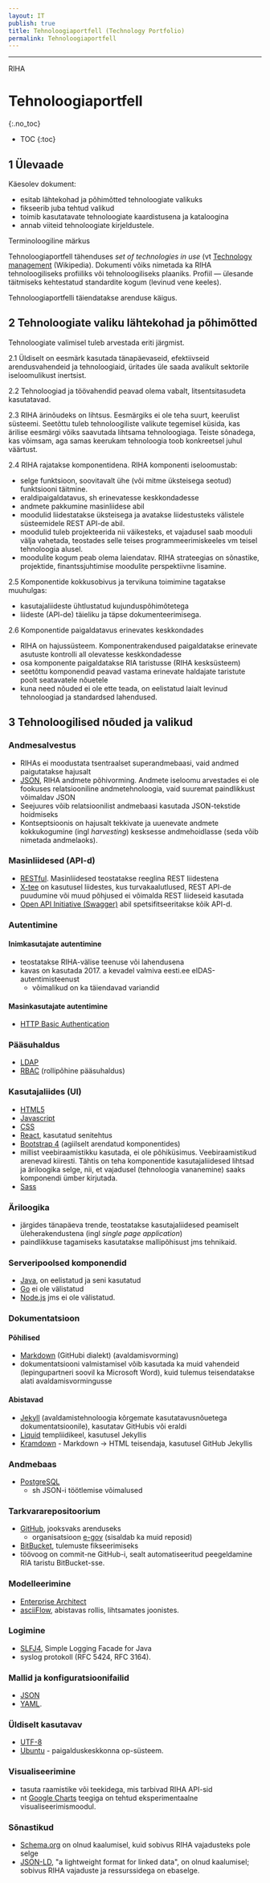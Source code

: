 ```yaml
---
layout: IT
publish: true
title: Tehnoloogiaportfell (Technology Portfolio)
permalink: Tehnoloogiaportfell
---
```


---

RIHA

# Tehnoloogiaportfell
{:.no_toc}

* TOC
{:toc}

## 1 Ülevaade

Käesolev dokument:

- esitab lähtekohad ja põhimõtted tehnoloogiate valikuks
- fikseerib juba tehtud valikud
- toimib kasutatavate tehnoloogiate kaardistusena ja kataloogina
- annab viiteid tehnoloogiate kirjeldustele.

<p class='block__note'>
  <p class='block__note--heading'>Terminoloogiline märkus</p>
  <p>Tehnoloogiaportfell tähenduses <i>set of technologies in use</i> (vt <a href='https://en.wikipedia.org/wiki/Technology_management'>Technology management</a> (Wikipedia). Dokumenti võiks nimetada ka RIHA tehnoloogiliseks profiiliks või tehnoloogiliseks plaaniks. Profiil &mdash; ülesande täitmiseks kehtestatud standardite kogum (levinud vene keeles).</p>
</p>

Tehnoloogiaportfelli täiendatakse arenduse käigus.

## 2 Tehnoloogiate valiku lähtekohad ja põhimõtted

Tehnoloogiate valimisel tuleb arvestada eriti järgmist.

2.1 Üldiselt on eesmärk kasutada tänapäevaseid, efektiivseid arendusvahendeid ja tehnoloogiaid, üritades üle saada avalikult sektorile iseloomulikust inertsist.

2.2 Tehnoloogiad ja töövahendid peavad olema vabalt, litsentsitasudeta kasutatavad.

2.3 RIHA ärinõudeks on lihtsus. Eesmärgiks ei ole teha suurt, keerulist süsteemi. Seetõttu tuleb tehnoloogiliste valikute tegemisel küsida, kas ärilise eesmärgi võiks saavutada lihtsama tehnoloogiaga. Teiste sõnadega, kas võimsam, aga samas keerukam tehnoloogia toob konkreetsel juhul väärtust.

2.4 RIHA rajatakse komponentidena. RIHA komponenti iseloomustab:

- selge funktsioon, soovitavalt ühe (või mitme üksteisega seotud) funktsiooni täitmine.
- eraldipaigaldatavus, sh erinevatesse keskkondadesse
- andmete pakkumine masinliidese abil
- moodulid liidestatakse üksteisega ja avatakse liidestusteks välistele süsteemidele REST API-de abil.
- moodulid tuleb projekteerida nii väikesteks, et vajadusel saab mooduli välja vahetada, teostades selle teises programmeerimiskeeles vm teisel tehnoloogia alusel.
- moodulite kogum peab olema laiendatav. RIHA strateegias on sõnastike, projektide, finantssjuhtimise moodulite perspektiivne lisamine.

2.5 Komponentide kokkusobivus ja tervikuna toimimine tagatakse muuhulgas:

- kasutajaliideste ühtlustatud kujunduspõhimõtetega
- liideste (API-de) täieliku ja täpse dokumenteerimisega.
  
2.6 Komponentide paigaldatavus erinevates keskkondades   

- RIHA on hajussüsteem. Komponentrakendused paigaldatakse erinevate asutuste kontrolli all olevatesse keskkondadesse
- osa komponente paigaldatakse RIA taristusse (RIHA kesksüsteem)
- seetõttu komponendid peavad vastama erinevate haldajate taristute poolt seatavatele nõuetele
- kuna need nõuded ei ole ette teada, on eelistatud laialt levinud tehnoloogiad ja standardsed lahendused.

## 3 Tehnoloogilised nõuded ja valikud

### Andmesalvestus
- RIHAs ei moodustata tsentraalset superandmebaasi, vaid andmed paigutatakse hajusalt
- [JSON](http://www.json.org/), RIHA andmete põhivorming. Andmete iseloomu arvestades ei ole fookuses relatsiooniline andmetehnoloogia, vaid suuremat paindlikkust võimaldav JSON
- Seejuures võib relatsioonilist andmebaasi kasutada JSON-tekstide hoidmiseks
- Kontseptsioonis on hajusalt tekkivate ja uuenevate andmete kokkukogumine (ingl _harvesting_) kesksesse andmehoidlasse (seda võib nimetada andmelaoks). 

### Masinliidesed (API-d)
- [RESTful](https://en.wikipedia.org/wiki/Representational_state_transfer). Masinliidesed teostatakse reeglina REST liidestena
- [X-tee](https://www.ria.ee/ee/x-tee.html) on kasutusel liidestes, kus turvakaalutlused, REST API-de puudumine või muud põhjused ei võimalda REST liideseid kasutada
- [Open API Initiative (Swagger)](https://www.openapis.org/) abil spetsifitseeritakse kõik API-d.

### Autentimine

#### Inimkasutajate autentimine
- teostatakse RIHA-välise teenuse või lahendusena
- kavas on kasutada 2017. a kevadel valmiva eesti.ee eIDAS-autentimisteenust
  - võimalikud on ka täiendavad variandid

#### Masinkasutajate autentimine
- [HTTP Basic Authentication](https://tools.ietf.org/html/rfc2617)

### Pääsuhaldus
 - [LDAP](https://en.wikipedia.org/wiki/Lightweight_Directory_Access_Protocol)
 - [RBAC](https://en.wikipedia.org/wiki/Role-based_access_control) (rollipõhine pääsuhaldus)

### Kasutajaliides (UI)
- [HTML5](https://www.w3.org/TR/html5/)
- [Javascript](http://www.2ality.com/)
- [CSS](https://www.w3.org/Style/CSS/Overview.en.html)
- [React](https://facebook.github.io/react), kasutatud senitehtus
- [Bootstrap 4](https://v4-alpha.getbootstrap.com/) (agiilselt arendatud komponentides)
- millist veebiraamistikku kasutada, ei ole põhiküsimus. Veebiraamistikud arenevad kiiresti. Tähtis on teha komponentide kasutajaliidesed lihtsad ja äriloogika selge, nii, et vajadusel (tehnoloogia vananemine) saaks komponendi ümber kirjutada.
- [Sass](http://sass-lang.com/)

### Äriloogika
- järgides tänapäeva trende, teostatakse kasutajaliidesed peamiselt üleherakendustena (ingl _single page application_)
- paindlikkuse tagamiseks kasutatakse mallipõhisust jms tehnikaid.
  
### Serveripoolsed komponendid
- [Java](https://www.java.com/en/), on eelistatud ja seni kasutatud
- [Go](https://golang.org/) ei ole välistatud
- [Node.js](https://nodejs.org/en/) jms ei ole välistatud.

### Dokumentatsioon

#### Põhilised
- [Markdown](https://guides.github.com/features/mastering-markdown/) (GitHubi dialekt) (avaldamisvorming)
- dokumentatsiooni valmistamisel võib kasutada ka muid vahendeid (lepingupartneri soovil ka Microsoft Word), kuid tulemus teisendatakse alati avaldamisvormingusse

#### Abistavad
- [Jekyll](https://jekyllrb.com/docs/home/) (avaldamistehnoloogia kõrgemate kasutatavusnõuetega dokumentatsioonile), kasutatav  GitHubis või eraldi
- [Liquid](http://shopify.github.io/liquid/) templiidikeel, kasutusel Jekyllis
- [Kramdown](https://kramdown.gettalong.org/quickref.html) - Markdown -> HTML teisendaja, kasutusel GitHub Jekyllis

### Andmebaas
- [PostgreSQL](https://www.postgresql.org/)
  - sh JSON-i töötlemise võimalused
  
### Tarkvararepositoorium
- [GitHub](https://github.com/), jooksvaks arenduseks
  - organisatsioon [e-gov](https://github.com/e-gov) (sisaldab ka muid reposid)
- [BitBucket](https://bitbucket.org/), tulemuste fikseerimiseks
- töövoog on commit-ne GitHub-i, sealt automatiseeritud peegeldamine RIA taristu BitBucket-sse.

### Modelleerimine
- [Enterprise Architect](http://www.sparxsystems.com/products/ea/) 
- [asciiFlow](http://asciiflow.com/), abistavas rollis, lihtsamates joonistes.

### Logimine
- [SLFJ4](http://www.slf4j.org/), Simple Logging Facade for Java
- syslog protokoll (RFC 5424, RFC 3164). 

### Mallid ja konfiguratsioonifailid
- [JSON](http://www.json.org/)
- [YAML](http://yaml.org/).
 
### Üldiselt kasutavav
- [UTF-8](https://en.wikipedia.org/wiki/UTF-8)
- [Ubuntu](https://www.ubuntu.com/) - paigalduskeskkonna op-süsteem.
  
### Visualiseerimine
- tasuta raamistike või teekidega, mis tarbivad RIHA API-sid
- nt [Google Charts](https://developers.google.com/chart/) teegiga on tehtud eksperimentaalne visualiseerimismoodul.

### Sõnastikud
- [Schema.org](https://github.com/schemaorg/schemaorg) on olnud kaalumisel, kuid sobivus RIHA vajadusteks pole selge
- [JSON-LD](http://json-ld.org/), "a lightweight format for linked data", on olnud kaalumisel; sobivus RIHA vajaduste ja ressurssidega on ebaselge.
